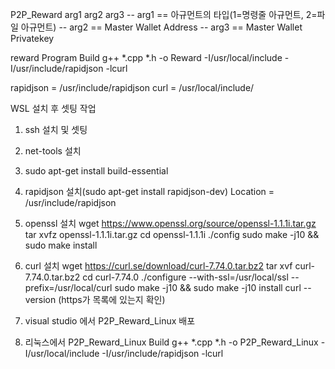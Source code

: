 ﻿P2P_Reward arg1 arg2 arg3
-- arg1 == 아규먼트의 타입(1=명령줄 아규먼트, 2=파일 아규먼트)
-- arg2 == Master Wallet Address
-- arg3 == Master Wallet Privatekey

reward Program Build 
g++ *.cpp *.h -o Reward -I/usr/local/include -I/usr/include/rapidjson -lcurl

rapidjson = /usr/include/rapidjson
curl = /usr/local/include/

WSL 설치 후 셋팅 작업
1. ssh 설치 및 셋팅

2. net-tools 설치

3. sudo apt-get install build-essential

4. rapidjson 설치(sudo apt-get install rapidjson-dev)
   Location = /usr/include/rapidjson

6. openssl 설치
   wget https://www.openssl.org/source/openssl-1.1.1i.tar.gz
   tar xvfz openssl-1.1.1i.tar.gz
   cd openssl-1.1.1i
   ./config
   sudo make -j10 && sudo make install

5. curl 설치
   wget https://curl.se/download/curl-7.74.0.tar.bz2
   tar xvf curl-7.74.0.tar.bz2
   cd curl-7.74.0
   ./configure --with-ssl=/usr/local/ssl --prefix=/usr/local/curl
   sudo make -j10 && sudo make -j10 install
   curl --version (https가 목록에 있는지 확인)

6. visual studio 에서 P2P_Reward_Linux 배포

7. 리눅스에서 P2P_Reward_Linux Build
   g++ *.cpp *.h -o P2P_Reward_Linux -I/usr/local/include -I/usr/include/rapidjson -lcurl